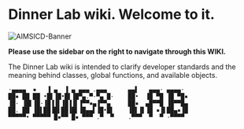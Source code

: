 # **Dinner Lab wiki. Welcome to it.**

![AIMSICD-Banner](https://spideroak.com/share/IFEU2U2JINCA/GitHub/home/SecUpwN/SpiderOak/PROMOTION/AIMSICD-Banner_Small.png)

**Please use the sidebar on the right to navigate through this WIKI.**

The Dinner Lab wiki is intended to clarify developer standards and the meaning behind classes, global functions, and available objects.

```
·▄▄▄▄  ▪   ▐ ▄  ▐ ▄ ▄▄▄ .▄▄▄      ▄▄▌   ▄▄▄· ▄▄▄▄· 
██▪ ██ ██ •█▌▐█•█▌▐█▀▄.▀·▀▄ █·    ██•  ▐█ ▀█ ▐█ ▀█▪
▐█· ▐█▌▐█·▐█▐▐▌▐█▐▐▌▐▀▀▪▄▐▀▀▄     ██▪  ▄█▀▀█ ▐█▀▀█▄
██. ██ ▐█▌██▐█▌██▐█▌▐█▄▄▌▐█•█▌    ▐█▌▐▌▐█ ▪▐▌██▄▪▐█
▀▀▀▀▀• ▀▀▀▀▀ █▪▀▀ █▪ ▀▀▀ .▀  ▀    .▀▀▀  ▀  ▀ ·▀▀▀▀ 
```